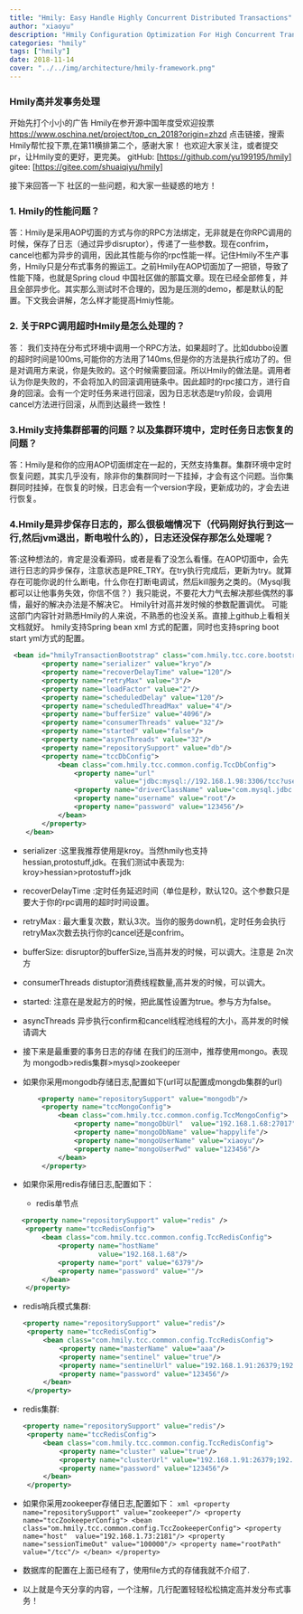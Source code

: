 ```yaml
---
title: "Hmily: Easy Handle Highly Concurrent Distributed Transactions"
author: "xiaoyu"
description: "Hmily Configuration Optimization For High Concurrent Transactions"
categories: "hmily"
tags: ["hmily"]
date: 2018-11-14
cover: "../../img/architecture/hmily-framework.png"
---
```


### Hmily高并发事务处理

开始先打个小小的广告
Hmily在参开源中国年度受欢迎投票 https://www.oschina.net/project/top_cn_2018?origin=zhzd 点击链接，搜索Hmily帮忙投下票,在第11横排第二个，感谢大家！
也欢迎大家关注，或者提交pr，让Hmily变的更好，更完美。
 gitHub: [https://github.com/yu199195/hmily]
 gitee:  [https://gitee.com/shuaiqiyu/hmily]

接下来回答一下 社区的一些问题，和大家一些疑惑的地方！

### 1. Hmily的性能问题？
答：Hmily是采用AOP切面的方式与你的RPC方法绑定，无非就是在你RPC调用的时候，保存了日志（通过异步disruptor），传递了一些参数。现在confrim，cancel也都为异步的调用，因此其性能与你的rpc性能一样。记住Hmily不生产事务，Hmily只是分布式事务的搬运工。之前Hmily在AOP切面加了一把锁，导致了性能下降，也就是Spring cloud 中国社区做的那篇文章。现在已经全部修复，并且全部异步化。其实那么测试时不合理的，因为是压测的demo，都是默认的配置。下文我会讲解，怎么样才能提高Hmiy性能。

###  2. 关于RPC调用超时Hmily是怎么处理的？
答： 我们支持在分布式环境中调用一个RPC方法，如果超时了。比如dubbo设置的超时时间是100ms,可能你的方法用了140ms,但是你的方法是执行成功了的。但是对调用方来说，你是失败的。这个时候需要回滚。所以Hmily的做法是。调用者认为你是失败的，不会将加入的回滚调用链条中。因此超时的rpc接口方，进行自身的回滚。会有一个定时任务来进行回滚，因为日志状态是try阶段，会调用cancel方法进行回滚，从而到达最终一致性！

###  3.Hmily支持集群部署的问题？以及集群环境中，定时任务日志恢复的问题？
答：Hmily是和你的应用AOP切面绑定在一起的，天然支持集群。集群环境中定时恢复问题，其实几乎没有，除非你的集群同时一下挂掉，才会有这个问题。当你集群同时挂掉，在恢复的时候，日志会有一个version字段，更新成功的，才会去进行恢复。

###  4.Hmily是异步保存日志的，那么很极端情况下（代码刚好执行到这一行,然后jvm退出，断电啦什么的），日志还没保存那怎么处理呢？
答:这种想法的，肯定是没看源码，或者是看了没怎么看懂。在AOP切面中，会先进行日志的异步保存，注意状态是PRE_TRY。在try执行完成后，更新为try。就算存在可能你说的什么断电，什么你在打断电调试，然后kill服务之类的。（Mysql我都可以让他事务失效，你信不信？）我只能说，不要花大力气去解决那些偶然的事情，最好的解决办法是不解决它。
Hmily针对高并发时候的参数配置调优。
可能这部门内容针对熟悉Hmily的人来说，不熟悉的也没关系。直接上github上看相关文档就好。
hmily支持Spring bean xml 方式的配置，同时也支持spring boot start yml方式的配置。
```xml
 <bean id="hmilyTransactionBootstrap" class="com.hmily.tcc.core.bootstrap.HmilyTransactionBootstrap">
        <property name="serializer" value="kryo"/>
        <property name="recoverDelayTime" value="120"/>
        <property name="retryMax" value="3"/>
        <property name="loadFactor" value="2"/>
        <property name="scheduledDelay" value="120"/>
        <property name="scheduledThreadMax" value="4"/>
        <property name="bufferSize" value="4096"/>
        <property name="consumerThreads" value="32"/>
        <property name="started" value="false"/>
        <property name="asyncThreads" value="32"/>
        <property name="repositorySupport" value="db"/>
        <property name="tccDbConfig">
            <bean class="com.hmily.tcc.common.config.TccDbConfig">
                <property name="url"
                          value="jdbc:mysql://192.168.1.98:3306/tcc?useUnicode=true&amp;characterEncoding=utf8"/>
                <property name="driverClassName" value="com.mysql.jdbc.Driver"/>
                <property name="username" value="root"/>
                <property name="password" value="123456"/>
            </bean>
        </property>
    </bean>
  ```  
* serializer :这里我推荐使用是kroy。当然hmily也支持hessian,protostuff,jdk。在我们测试中表现为: 
               kroy>hessian>protostuff>jdk

* recoverDelayTime :定时任务延迟时间（单位是秒，默认120。这个参数只是要大于你的rpc调用的超时时间设置。

* retryMax : 最大重复次数，默认3次。当你的服务down机，定时任务会执行retryMax次数去执行你的cancel还是confrim。

* bufferSize: disruptor的bufferSize,当高并发的时候，可以调大。注意是 2n次方

* consumerThreads distuptor消费线程数量,高并发的时候，可以调大。

* started: 注意在是发起方的时候，把此属性设置为true。参与方为false。

* asyncThreads 异步执行confirm和cancel线程池线程的大小，高并发的时候请调大

* 接下来是最重要的事务日志的存储 在我们的压测中，推荐使用mongo。表现为 mongodb>redis集群>mysql>zookeeper

* 如果你采用mongodb存储日志,配置如下(url可以配置成mongdb集群的url)
```xml
       <property name="repositorySupport" value="mongodb"/>
        <property name="tccMongoConfig">
            <bean class="com.hmily.tcc.common.config.TccMongoConfig">
                <property name="mongoDbUrl"  value="192.168.1.68:27017"/>
                <property name="mongoDbName" value="happylife"/>
                <property name="mongoUserName" value="xiaoyu"/>
                <property name="mongoUserPwd" value="123456"/>
            </bean>
        </property>
 ```    

* 如果你采用redis存储日志,配置如下：

  * redis单节点
    
```xml
   <property name="repositorySupport" value="redis" />
    <property name="tccRedisConfig">
        <bean class="com.hmily.tcc.common.config.TccRedisConfig">
            <property name="hostName"
                      value="192.168.1.68"/>
            <property name="port" value="6379"/>
            <property name="password" value=""/>
        </bean>
    </property>
```

* redis哨兵模式集群:

   ```xml
   <property name="repositorySupport" value="redis"/>
    <property name="tccRedisConfig">
        <bean class="com.hmily.tcc.common.config.TccRedisConfig">
            <property name="masterName" value="aaa"/>
            <property name="sentinel" value="true"/>
            <property name="sentinelUrl" value="192.168.1.91:26379;192.168.1.92:26379;192.168.1.93:26379"/>
            <property name="password" value="123456"/>
        </bean>
    </property>
    ```
* redis集群:

   ```xml
   <property name="repositorySupport" value="redis"/>
    <property name="tccRedisConfig">
        <bean class="com.hmily.tcc.common.config.TccRedisConfig">
            <property name="cluster" value="true"/>
            <property name="clusterUrl" value="192.168.1.91:26379;192.168.1.92:26379;192.168.1.93:26379"/>
            <property name="password" value="123456"/>
        </bean>
    </property>
    ```
* 如果你采用zookeeper存储日志,配置如下：
       ```xml
        <property name="repositorySupport" value="zookeeper"/>
        <property name="tccZookeeperConfig">
            <bean class="om.hmily.tcc.common.config.TccZookeeperConfig">
                <property name="host"  value="192.168.1.73:2181"/>
                <property name="sessionTimeOut" value="100000"/>
                <property name="rootPath" value="/tcc"/>
            </bean>
        </property>
       ``` 
* 数据库的配置在上面已经有了，使用file方式的存储我就不介绍了.
* 以上就是今天分享的内容，一个注解，几行配置轻轻松松搞定高并发分布式事务！
